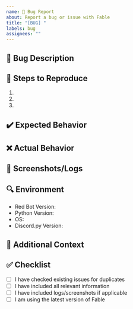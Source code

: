 ```yaml
---
name: 🐛 Bug Report
about: Report a bug or issue with Fable
title: "[BUG] "
labels: bug
assignees: ""
---
```


## 🐛 Bug Description

<!-- A clear and concise description of what the bug is -->

## 📝 Steps to Reproduce

1.
2.
3.

## ✔️ Expected Behavior

<!-- What you expected to happen -->

## ❌ Actual Behavior

<!-- What actually happened -->

## 📸 Screenshots/Logs

<!-- If applicable, add screenshots or error logs -->

## 🔍 Environment

- Red Bot Version:
- Python Version:
- OS:
- Discord.py Version:

## 📌 Additional Context

<!-- Add any other context about the problem here -->

## ✅ Checklist

- [ ] I have checked existing issues for duplicates
- [ ] I have included all relevant information
- [ ] I have included logs/screenshots if applicable
- [ ] I am using the latest version of Fable
